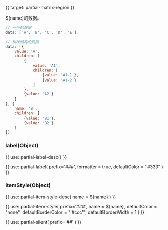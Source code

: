 {{ target: partial-matrix-region }}

${name}的数据。

```js
// 一行的数据
data: ['A', 'B', 'C', 'D', 'E']

// 树状结构的数据
data: [{
    value: 'A',
    children: [
        {
            value: 'A1',
            children: [
                {value: 'A1-1'},
                {value: 'A1-2'}
            ]
        },
        {value: 'A2'}
    ]
}, {
    name: 'B',
    children: [
        {value: 'B1'},
        {value: 'B2'}
    ]
}]
```

### label(Object)

{{ use: partial-label-desc() }}

{{ use: partial-label(
    prefix='###',
    formatter = true,
    defaultColor = "#333"
) }}

### itemStyle(Object)

{{ use: partial-item-style-desc(
    name = ${name}
) }}

{{ use: partial-item-style(
    prefix='###',
    name = ${name},
    defaultColor = "none",
    defaultBorderColor = "'#ccc'",
    defaultBorderWidth = 1
) }}

{{ use: partial-silent(
    prefix='##'
) }}
